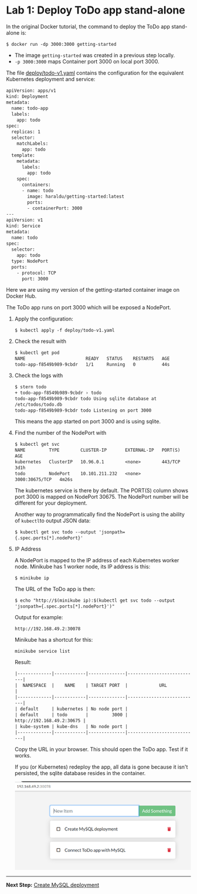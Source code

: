 # Lab 1: Deploy ToDo app stand-alone

In the original Docker tutorial, the command to deploy the ToDo app stand-alone is:

```
$ docker run -dp 3000:3000 getting-started
```

* The image `getting-started` was created in a previous step locally.
* `-p 3000:3000` maps Container port 3000 on local port 3000.

The file [deploy/todo-v1.yaml](../deploy/todo-v1.yaml) contains the configuration for the equivalent Kubernetes deployment and service:

```
apiVersion: apps/v1
kind: Deployment
metadata:
  name: todo-app
  labels:
    app: todo
spec:
  replicas: 1
  selector:
    matchLabels:
      app: todo
  template:
    metadata:
      labels:
        app: todo
    spec:
      containers:
      - name: todo
        image: haraldu/getting-started:latest
        ports:
        - containerPort: 3000
---
apiVersion: v1
kind: Service
metadata:
  name: todo
spec:
  selector:
    app: todo
  type: NodePort
  ports:
    - protocol: TCP
      port: 3000
```

Here we are using my version of the getting-started container image on Docker Hub.

The ToDo app runs on port 3000 which will be exposed a NodePort.

1. Apply the configuration:

    ```
    $ kubectl apply -f deploy/todo-v1.yaml
    ```

2. Check the result with

    ```
    $ kubectl get pod
    NAME                       READY   STATUS    RESTARTS   AGE
    todo-app-f8549b989-9cbdr   1/1     Running   0          44s
    ```

3. Check the logs with

    ```
    $ stern todo
    + todo-app-f8549b989-9cbdr › todo
    todo-app-f8549b989-9cbdr todo Using sqlite database at /etc/todos/todo.db
    todo-app-f8549b989-9cbdr todo Listening on port 3000
    ```

    This means the app started on port 3000 and is using sqlite.

4. Find the number of the NodePort with

    ```
    $ kubectl get svc
    NAME         TYPE        CLUSTER-IP       EXTERNAL-IP   PORT(S)          AGE
    kubernetes   ClusterIP   10.96.0.1        <none>        443/TCP          3d1h
    todo         NodePort    10.101.211.232   <none>        3000:30675/TCP   4m26s
    ```

    The kubernetes service is there by default.
    The PORT(S) column shows port 3000 is mapped on NodePort 30675. The NodePort number will be different for your deployment.

    Another way to programmatically find the NodePort is using the ability of `kubectl`to output JSON data:

    ```
    $ kubectl get svc todo --output 'jsonpath={.spec.ports[*].nodePort}'
    ```

5. IP Address

    A NodePort is mapped to the IP address of each Kubernetes worker node. Minikube has 1 worker node, its IP address is this:

    ```
    $ minikube ip
    ```

    The URL of the ToDo app is then:

    ``` 
    $ echo "http://$(minikube ip):$(kubectl get svc todo --output 'jsonpath={.spec.ports[*].nodePort}')"
    ```

    Output for example:
    ```
    http://192.168.49.2:30078
    ```

    Minikube has a shortcut for this:

    ```
    minikube service list
    ```

    Result:

    ```
    |-------------|------------|--------------|---------------------------|
    |  NAMESPACE  |    NAME    | TARGET PORT  |            URL            |
    |-------------|------------|--------------|---------------------------|
    | default     | kubernetes | No node port |
    | default     | todo       |         3000 | http://192.168.49.2:30675 |
    | kube-system | kube-dns   | No node port |
    |-------------|------------|--------------|---------------------------|
    ```

    Copy the URL in your browser. This should open the ToDo app. Test if it works. 

    If you (or Kubernetes) redeploy the app, all data is gone because it isn't persisted, the sqlite database resides in the container.

    ![](todo-app.png)

---

**Next Step:** [Create MySQL deployment](lab2.md) 

